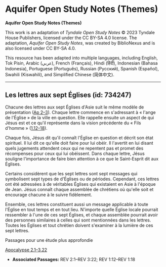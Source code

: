 # Aquifer Open Study Notes (Themes)

**Aquifer Open Study Notes (Themes)**

This work is an adaptation of *Tyndale Open Study Notes* © 2023 Tyndale House Publishers, licensed under the CC BY\-SA 4\.0 license. The adaptation, *Aquifer Open Study Notes*, was created by BiblioNexus and is also licensed under CC BY\-SA 4\.0\.

This resource has been adapted into multiple languages, including English, Tok Pisin, Arabic (عربي), French (Français), Hindi (हिंदी), Indonesian (Bahasa Indonesia), Portuguese (Português), Russian (Русский), Spanish (Español), Swahili (Kiswahili), and Simplified Chinese (简体中文).



--------------------------------

## Les lettres aux sept Églises (id: 734247)

Chacune des lettres aux sept Églises d'Asie suit le même modèle de présentation ([Ap 2–3](https://ref.ly/Rev2:1-Rev3:22)). Chaque lettre commence en s'adressant à « l'ange de l'Église » de la ville en question. Elle rappelle ensuite un aspect de qui Jésus est et ce qu'il représente dans la vision précédente du « Fils d'homme » ([1\.12–18](https://ref.ly/Rev1:12-Rev1:18)).

Chaque fois, Jésus dit qu'il connaît l'Église en question et décrit son état spirituel. Il lui dit ce qu'elle doit faire pour lui obéir. Il l'avertit en lui disant quels jugements attendent ceux qui ne repentent pas et promet des récompenses pour ceux qui lui obéissent. Dans chaque lettre, Jésus souligne l'importance de faire bien attention à ce que le Saint\-Esprit dit aux Églises.

Certains considèrent que les sept lettres sont sept messages qui symbolisent sept types de d'Églises ou de périodes. Cependant, ces lettres ont été adressées à de véritables Églises qui existaient en Asie à l'époque de Jean. Jésus connaît chaque assemblée de chrétiens où qu'elle soit et encourage chacune à le suivre fidèlement.

Ensemble, ces lettres constituent aussi un message applicable à toute l'Église en tout temps et en tout lieu. N'importe quelle Église locale pourrait ressembler à l'une de ces sept Églises, et chaque assemblée pourrait avoir des personnes similaires à celles qui sont mentionnées dans les lettres. Toutes les Églises et tout chrétien doivent s'examiner à la lumière de ces sept lettres.

Passages pour une étude plus approfondie

[Apocalypse 2\.1–3\.22](https://ref.ly/Rev2:1-Rev3:22)

* **Associated Passages:** REV 2:1–REV 3:22; REV 1:12–REV 1:18

